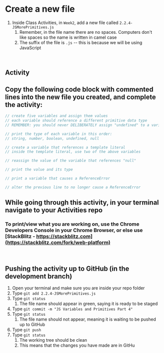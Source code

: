# Create a new file

1. Inside Class Activities, in `Week2`,  add a new file called `2.2.4-JSMorePrimitives.js`
   1. Remember, in the file name there are no spaces. Computers don't like spaces so the name is written in camel case
   2. The suffix of the file is `.js` -- this is because we will be using JavaScript

<br>

## Activity

## Copy the following code block with commented lines into the new file you created, and complete the activity:

```javascript
// create five variables and assign them values
// each variable should reference a different primitive data type
// REMEMBER: you should never DELIBERATELY assign "undefined" to a variable

// print the type of each variable in this order:
// string, number, boolean, undefined, null

// create a variable that references a template literal
// inside the template literal, use two of the above variables

// reassign the value of the variable that references "null"

// print the value and its type

// print a variable that causes a ReferenceError

// alter the previous line to no longer cause a ReferenceError
```

## While going through this activity, in your terminal navigate to your Activities repo

### To print/view what you are working on, use the Chrome Developers Console in your Chrome Browser, or else use [StackBlitz - https://stackblitz.com](https://stackblitz.com/fork/web-platform)

<br>

## Pushing the activity up to GitHub (in the development branch)

1. Open your terminal and make sure you are inside your repo folder
2. Type `git add 2.2.4-JSMorePrimitives.js`
3. Type `git status`
   1. The file name should appear in green, saying it is ready to be staged
4. Type `git commit -m "JS Variables and Primitives Part 4"`
5. Type `git status`
   1. The file name should not appear, meaning it is waiting to be pushed up to GitHub
6. Type `git push`
7. Type `git status`
   1. The working tree should be clean
   2. This means that the changes you have made are in GitHu
